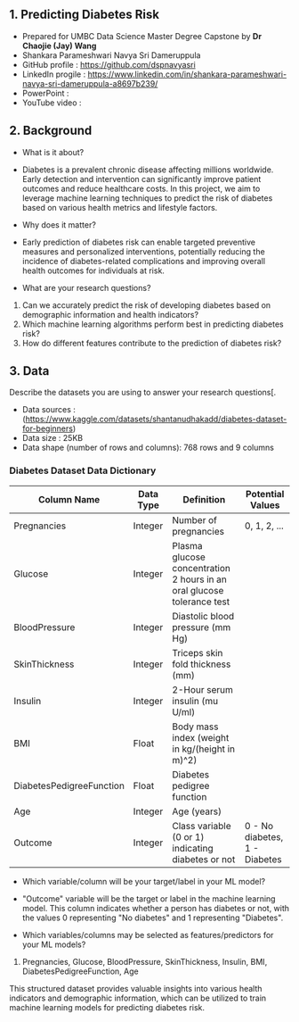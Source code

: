 ## 1. **Predicting Diabetes Risk**
- Prepared for UMBC Data Science Master Degree Capstone by **Dr Chaojie (Jay) Wang**
- Shankara Parameshwari Navya Sri Dameruppula
- GitHub profile : https://github.com/dspnavyasri
- LinkedIn progile : https://www.linkedin.com/in/shankara-parameshwari-navya-sri-dameruppula-a8697b239/
- PowerPoint :
- YouTube video :
    
## 2. Background

- What is it about?
- Diabetes is a prevalent chronic disease affecting millions worldwide. Early detection and intervention can significantly improve patient outcomes and reduce healthcare costs. In this project, we aim to leverage machine learning techniques to predict the risk of diabetes based on various health metrics and lifestyle factors.

- Why does it matter?
- Early prediction of diabetes risk can enable targeted preventive measures and personalized interventions, potentially reducing the incidence of diabetes-related complications and improving overall health outcomes for individuals at risk.
  
- What are your research questions?
1. Can we accurately predict the risk of developing diabetes based on demographic information and health indicators?
2. Which machine learning algorithms perform best in predicting diabetes risk?
3. How do different features contribute to the prediction of diabetes risk?

## 3. Data 

Describe the datasets you are using to answer your research questions[.
- Data sources : (https://www.kaggle.com/datasets/shantanudhakadd/diabetes-dataset-for-beginners)
- Data size : 25KB
- Data shape (number of rows and columns): 768 rows and 9 columns

### Diabetes Dataset Data Dictionary

| Column Name            | Data Type | Definition                                            | Potential Values         |
|------------------------|-----------|------------------------------------------------------|--------------------------|
| Pregnancies            | Integer   | Number of pregnancies                                | 0, 1, 2, ...             |
| Glucose                | Integer   | Plasma glucose concentration 2 hours in an oral glucose tolerance test |                          |
| BloodPressure          | Integer   | Diastolic blood pressure (mm Hg)                     |                          |
| SkinThickness          | Integer   | Triceps skin fold thickness (mm)                     |                          |
| Insulin                | Integer   | 2-Hour serum insulin (mu U/ml)                       |                          |
| BMI                    | Float     | Body mass index (weight in kg/(height in m)^2)       |                          |
| DiabetesPedigreeFunction | Float   | Diabetes pedigree function                           |                          |
| Age                    | Integer   | Age (years)                                          |                          |
| Outcome                | Integer   | Class variable (0 or 1) indicating diabetes or not   | 0 - No diabetes, 1 - Diabetes |



- Which variable/column will be your target/label in your ML model?
- "Outcome" variable will be the target or label in the machine learning model. This column indicates whether a person has diabetes or not, with the values 0 representing "No diabetes" and 1 representing "Diabetes".


- Which variables/columns may be selected as features/predictors for your ML models?
1. Pregnancies, Glucose, BloodPressure, SkinThickness, Insulin, BMI, DiabetesPedigreeFunction, Age

This structured dataset provides valuable insights into various health indicators and demographic information, which can be utilized to train machine learning models for predicting diabetes risk.


